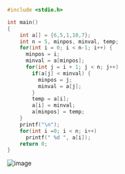 ```c
#include <stdio.h>

int main()
{
    int a[] = {6,5,1,10,7};
    int n = 5, minpos, minval, temp;
    for(int i = 0; i < n-1; i++) {
      minpos = i;
      minval = a[minpos];
      for(int j = i + 1; j < n; j++)
        if(a[j] < minval) {
          minpos = j;
          minval = a[j];
        }
        temp = a[i];
        a[i] = minval;
        a[minpos] = temp;
    }
    printf("\n");
    for(int i =0; i < n; i++)
      printf(" %d ", a[i]);
    return 0;
}
```
![image](https://github.com/user-attachments/assets/4cb98e11-fbd7-4a82-9c3a-88c7d847166e)

